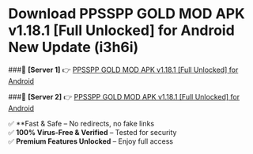 # Download PPSSPP GOLD MOD APK v1.18.1 [Full Unlocked] for Android New Update (i3h6i)  



###🔹 **[Server 1]** 👉 [PPSSPP GOLD MOD APK v1.18.1 [Full Unlocked] for Android](https://apkcomod.com?title=PPSSPP_GOLD_MOD_APK_v1.18.1_[Full_Unlocked]_for_Android) 

###🔹 **[Server 2]** 👉 [PPSSPP GOLD MOD APK v1.18.1 [Full Unlocked] for Android](https://apkcomod.com?title=PPSSPP_GOLD_MOD_APK_v1.18.1_[Full_Unlocked]_for_Android)  

✅ **Fast & Safe – No redirects, no fake links  
✅ **100% Virus-Free & Verified** – Tested for security  
✅ **Premium Features Unlocked** – Enjoy full access  


